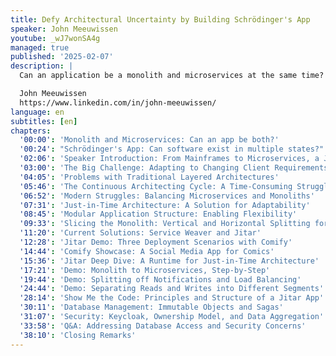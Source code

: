 ```yaml
---
title: Defy Architectural Uncertainty by Building Schrödinger's App
speaker: John Meeuwissen
youtube: _wJ7wonSA4g
managed: true
published: '2025-02-07'
description: |
  Can an application be a monolith and microservices at the same time? Spoiler alert: Yes! In this session, we will explore a TypeScript codebase that defies the traditional boundaries. Much like Schrödinger's famous thought experiment, the application exists in multiple states simultaneously during development, but it's true form is only revealed at the moment of deployment. We'll uncover tools that empower developers to dance between monoliths and microservices, embracing the fluidity of development. Whether you're a seasoned developer, a curious architect, or simply excited about the future of software, this session is for you. So, buckle up as we dive into the unknown, question the status quo, and redefine the boundaries of what's possible in modern application development.

  John Meeuwissen
  https://www.linkedin.com/in/john-meeuwissen/
language: en
subtitles: [en]
chapters:
  '00:00': 'Monolith and Microservices: Can an app be both?'
  '00:24': "Schrödinger's App: Can software exist in multiple states?"
  '02:06': 'Speaker Introduction: From Mainframes to Microservices, a Journey Through Tech'
  '03:00': 'The Big Challenge: Adapting to Changing Client Requirements'
  '04:05': 'Problems with Traditional Layered Architectures'
  '05:46': 'The Continuous Architecting Cycle: A Time-Consuming Struggle'
  '06:52': 'Modern Struggles: Balancing Microservices and Monoliths'
  '07:31': 'Just-in-Time Architecture: A Solution for Adaptability'
  '08:45': 'Modular Application Structure: Enabling Flexibility'
  '09:33': 'Slicing the Monolith: Vertical and Horizontal Splitting for Performance and Security'
  '11:20': 'Current Solutions: Service Weaver and Jitar'
  '12:28': 'Jitar Demo: Three Deployment Scenarios with Comify'
  '14:44': 'Comify Showcase: A Social Media App for Comics'
  '15:36': 'Jitar Deep Dive: A Runtime for Just-in-Time Architecture'
  '17:21': 'Demo: Monolith to Microservices, Step-by-Step'
  '19:44': 'Demo: Splitting off Notifications and Load Balancing'
  '24:44': 'Demo: Separating Reads and Writes into Different Segments'
  '28:14': 'Show Me the Code: Principles and Structure of a Jitar App'
  '30:11': 'Database Management: Immutable Objects and Sagas'
  '31:07': 'Security: Keycloak, Ownership Model, and Data Aggregation'
  '33:58': 'Q&A: Addressing Database Access and Security Concerns'
  '38:10': 'Closing Remarks'
---
```

